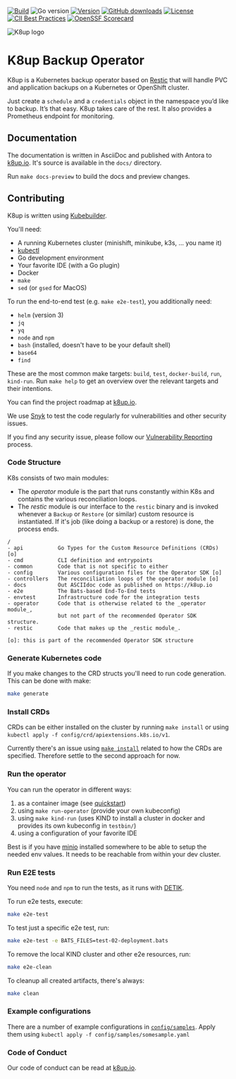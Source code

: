 [![Build](https://img.shields.io/github/actions/workflow/status/k8up-io/k8up/.github/workflows/test.yml?branch=master)][build]
![Go version](https://img.shields.io/github/go-mod/go-version/k8up-io/k8up)
[![Version](https://img.shields.io/github/v/release/k8up-io/k8up)][releases]
[![GitHub downloads](https://img.shields.io/github/downloads/k8up-io/k8up/total)][releases]
[![License](https://img.shields.io/github/license/k8up-io/k8up)][license]
[![CII Best Practices](https://bestpractices.coreinfrastructure.org/projects/5388/badge)](https://bestpractices.coreinfrastructure.org/projects/5388)
[![OpenSSF Scorecard](https://api.securityscorecards.dev/projects/github.com/k8up-io/k8up/badge)](https://api.securityscorecards.dev/projects/github.com/k8up-io/k8up)

![K8up logo](docs/modules/ROOT/assets/images/k8up-logo.svg "K8up")

# K8up Backup Operator

K8up is a Kubernetes backup operator based on [Restic](https://restic.readthedocs.io) that will handle PVC and application backups on a Kubernetes or OpenShift cluster.

Just create a `schedule` and a `credentials` object in the namespace you’d like to backup.
It’s that easy. K8up takes care of the rest. It also provides a Prometheus endpoint for monitoring.

## Documentation

The documentation is written in AsciiDoc and published with Antora to [k8up.io](https://k8up.io/).
It's source is available in the `docs/` directory.

Run `make docs-preview` to build the docs and preview changes.

## Contributing

K8up is written using [Kubebuilder](https://github.com/kubernetes-sigs/kubebuilder).

You'll need:

- A running Kubernetes cluster (minishift, minikube, k3s, ... you name it)
- [kubectl](https://kubernetes.io/docs/tasks/tools/install-kubectl/)
- Go development environment
- Your favorite IDE (with a Go plugin)
- Docker
- `make`
- `sed` (or `gsed` for MacOS)

To run the end-to-end test (e.g. `make e2e-test`), you additionally need:

- `helm` (version 3)
- `jq`
- `yq`
- `node` and `npm`
- `bash` (installed, doesn't have to be your default shell)
- `base64`
- `find`

These are the most common make targets: `build`, `test`, `docker-build`, `run`, `kind-run`.
Run `make help` to get an overview over the relevant targets and their intentions.

You can find the project roadmap at [k8up.io](https://k8up.io/k8up/about/roadmap.html).

We use [Snyk](https://snyk.io/test/github/k8up-io/k8up) to test the code regularly for vulnerabilities and other security issues.

If you find any security issue, please follow our [Vulnerability Reporting](https://k8up.io/k8up/about/vulnerability_reporting.html) process.

### Code Structure

K8s consists of two main modules:

- The _operator_ module is the part that runs constantly within K8s and contains the various reconciliation loops.
- The _restic_ module is our interface to the `restic` binary and is invoked whenever a `Backup` or `Restore` (or similar) custom resource is instantiated.
  If it's job (like doing a backup or a restore) is done, the process ends.

```asciidoc
/
- api           Go Types for the Custom Resource Definitions (CRDs) [o]
- cmd           CLI definition and entrypoints
- common        Code that is not specific to either
- config        Various configuration files for the Operator SDK [o]
- controllers   The reconciliation loops of the operator module [o]
- docs          Out ASCIIdoc code as published on https://k8up.io
- e2e           The Bats-based End-To-End tests
- envtest       Infrastructure code for the integration tests
- operator      Code that is otherwise related to the _operator module_,
                but not part of the recommended Operator SDK structure.
- restic        Code that makes up the _restic module_.

[o]: this is part of the recommended Operator SDK structure
```

### Generate Kubernetes code

If you make changes to the CRD structs you'll need to run code generation.
This can be done with make:

```bash
make generate
```

### Install CRDs

CRDs can be either installed on the cluster by running `make install` or using `kubectl apply -f config/crd/apiextensions.k8s.io/v1`.

Currently there's an issue using [`make install`](https://github.com/kubernetes-sigs/kubebuilder/issues/1544) related to how the CRDs are specified.
Therefore settle to the second approach for now.

### Run the operator

You can run the operator in different ways:

1. as a container image (see [quickstart](https://sdk.operatorframework.io/docs/building-operators/golang/quickstart/))
2. using `make run-operator` (provide your own kubeconfig)
3. using `make kind-run` (uses KIND to install a cluster in docker and provides its own kubeconfig in `testbin/`)
4. using a configuration of your favorite IDE

Best is if you have [minio](https://min.io/download) installed somewhere to be able to setup the needed env values. It needs to be reachable from within your dev cluster.

### Run E2E tests

You need `node` and `npm` to run the tests, as it runs with [DETIK][detik].

To run e2e tests, execute:

```bash
make e2e-test
```

To test just a specific e2e test, run:

```bash
make e2e-test -e BATS_FILES=test-02-deployment.bats
```

To remove the local KIND cluster and other e2e resources, run:

```bash
make e2e-clean
```

To cleanup all created artifacts, there's always:

```bash
make clean
```

### Example configurations

There are a number of example configurations in [`config/samples`](config/samples).
Apply them using `kubectl apply -f config/samples/somesample.yaml`

### Code of Conduct

Our code of conduct can be read at [k8up.io](https://k8up.io/k8up/about/code_of_conduct.html).

[build]: https://github.com/k8up-io/k8up/actions?query=workflow%3ATest
[releases]: https://github.com/k8up-io/k8up/releases
[license]: https://github.com/k8up-io/k8up/blob/master/LICENSE
[detik]: https://github.com/bats-core/bats-detik
